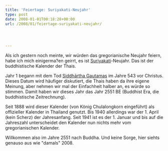 ```yaml
---
title: 'Feiertage: Suriyakati-Neujahr'
type: post
date: 2008-01-01T00:18:28+00:00
url: /2008/01/feiertage-suriyakati-neujahr/




---
```

Als ich gestern noch meinte, wir würden das gregorianische Neujahr feiern, habe ich mich einigerma?en geirrt, es ist [Suriyakati][1]-Neujahr. Das ist der buddhistische Kalender der Thais.

Jahr 1 begann mit dem Tod [Siddhārtha Gautamas][2] im Jahre 543 vor Christus. Dieses Datum wird häufiger diskutiert, die Thais haben da ihre eigene Meinung, aber nehmen wir mal der Einfachheit halber an, es würde so stimmen. Damit haben wir dieses Jahr das Jahr 2551 BE (Buddhist Era, die buddhistische Zeitrechnung).

Seit 1888 wird dieser Kalender (von König Chulalongkorn eingeführt) als offizieller Kalender in Thailand genutzt. Bis 1940 allerdings war der 1. April (kein Scherz) der Jahresanfang. Seit 1941 ist es der 1. Januar und bis auf die Jahreszahl unterscheidet den Kalender nun nichts mehr vom gregorianischen Kalender.

Willkommen also im Jahre 2551 nach Buddha. Und keine Sorge, hier siehts genauso aus wie "damals" 2008.

 [1]: http://en.wikipedia.org/wiki/Thai_solar_calendar
 [2]: http://en.wikipedia.org/wiki/Siddh%C4%81rtha_Gautama
